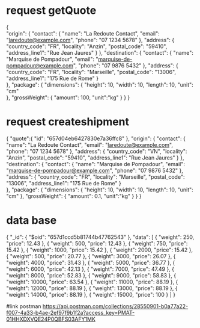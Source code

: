 # request getQuote
{  
  "origin": {
    "contact": {
      "name": "La Redoute Contact",
      "email": "laredoute@example.com",
      "phone": "07 1234 5678"
    },
    "address": {
      "country_code": "FR",
      "locality": "Anzin",
      "postal_code": "59410",
      "address_line1": "Rue Jean Jaures"
    }
  },
  "destination": {
    "contact": {
      "name": "Marquise de Pompadour",
      "email": "marquise-de-pompadour@example.com",
      "phone": "07 9876 5432"
    },
    "address": {
      "country_code": "FR",
      "locality": "Marseille",
      "postal_code": "13006",
      "address_line1": "175 Rue de Rome" 
	  }     
  },
  "package": {
    "dimensions": {
      "height": 10,
      "width": 10,
      "length": 10,
      "unit": "cm"	
	  },
	  "grossWeight": {
	    "amount": 100,
	    "unit":"kg"
	  }
  }
}
# request createshipment 
{
    "quote":{
        "id": "657d04eb6427830e7a36ffc8"
    },
    "origin": {
      "contact": {
        "name": "La Redoute Contact",
        "email": "laredoute@example.com",
        "phone": "07 1234 5678"
      },
    "address": {
        "country_code": "VN",
        "locality": "Anzin",
        "postal_code": "59410",
        "address_line1": "Rue Jean Jaures"
      }
    },
    "destination": {
      "contact": {
        "name": "Marquise de Pompadour",
        "email": "marquise-de-pompadour@example.com",
        "phone": "07 9876 5432"
      },      
      "address": {
        "country_code": "FR",
        "locality": "Marseille",
        "postal_code": "13006",
        "address_line1": "175 Rue de Rome" 
	}     
   },
   "package": {
        "dimensions": {
           "height": 10,
           "width": 10,
           "length": 10,
           "unit": "cm"	
	    },
	    "grossWeight": {
	        "amount": 0.1,
	        "unit":"kg"
	    }
    }
}

# data base
{
  "_id": {
    "$oid": "657d1ccd5b81744b47762543"
  },
  "data": [
    {
      "weight": 250,
      "price": 12.43
    },
    {
      "weight": 500,
      "price": 12.43
    },
    {
      "weight": 750,
      "price": 15.42
    },
    {
      "weight": 1000,
      "price": 15.42
    },
    {
      "weight": 2000,
      "price": 15.42
    },
    {
      "weight": 500,
      "price": 20.77
    },
    {
      "weight": 3000,
      "price": 26.07
    },
    {
      "weight": 4000,
      "price": 31.43
    },
    {
      "weight": 5000,
      "price": 36.77
    },
    {
      "weight": 6000,
      "price": 42.13
    },
    {
      "weight": 7000,
      "price": 47.49
    },
    {
      "weight": 8000,
      "price": 52.83
    },
    {
      "weight": 9000,
      "price": 58.83
    },
    {
      "weight": 10000,
      "price": 63.54
    },
    {
      "weight": 11000,
      "price": 88.19
    },
    {
      "weight": 12000,
      "price": 88.19
    },
    {
      "weight": 13000,
      "price": 88.19
    },
    {
      "weight": 14000,
      "price": 88.19
    },
    {
      "weight": 15000,
      "price": 100
    }
  ]
}

#link postman
https://api.postman.com/collections/28550901-b0a77a22-f007-4a33-b4ae-2ef97f9b1f2a?access_key=PMAT-01HHXDXVQE24P0QBFS03AFY1MK
